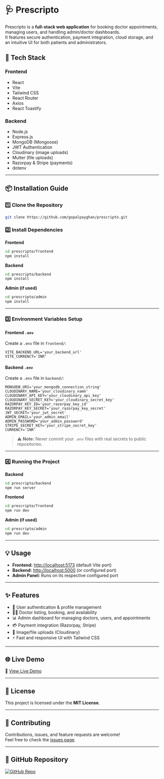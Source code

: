 # 🩺 Prescripto

Prescripto is a **full-stack web application** for booking doctor appointments, managing users, and handling admin/doctor dashboards.  
It features secure authentication, payment integration, cloud storage, and an intuitive UI for both patients and administrators.

## 🚀 Tech Stack

### **Frontend**
- React
- Vite
- Tailwind CSS
- React Router
- Axios
- React Toastify

### **Backend**
- Node.js
- Express.js
- MongoDB (Mongoose)
- JWT Authentication
- Cloudinary (image uploads)
- Multer (file uploads)
- Razorpay & Stripe (payments)
- dotenv

---

## 📦 Installation Guide

### 1️⃣ Clone the Repository
```bash
git clone https://github.com/gopalpayghan/prescripto.git
```

### 2️⃣ Install Dependencies

**Frontend**
```bash
cd prescripto/frontend
npm install
```

**Backend**
```bash
cd prescripto/backend
npm install
```

**Admin (if used)**
```bash
cd prescripto/admin
npm install
```

---

### 3️⃣ Environment Variables Setup

#### **Frontend `.env`**
Create a `.env` file in `frontend/`:
```env
VITE_BACKEND_URL='your_backend_url'
VITE_CURRENCY='INR'
```

#### **Backend `.env`**
Create a `.env` file in `backend/`:
```env
MONGODB_URI='your_mongodb_connection_string'
CLOUDINARY_NAME='your_cloudinary_name'
CLOUDINARY_API_KEY='your_cloudinary_api_key'
CLOUDINARY_SECRET_KEY='your_cloudinary_secret_key'
RAZORPAY_KEY_ID='your_razorpay_key_id'
RAZORPAY_KEY_SECRET='your_razorpay_key_secret'
JWT_SECRET='your_jwt_secret'
ADMIN_EMAIL='your_admin_email'
ADMIN_PASSWORD='your_admin_password'
STRIPE_SECRET_KEY='your_stripe_secret_key'
CURRENCY='INR'
```
> ⚠ **Note:** Never commit your `.env` files with real secrets to public repositories.

---

### 4️⃣ Running the Project

**Backend**
```bash
cd prescripto/backend
npm run server
```

**Frontend**
```bash
cd prescripto/frontend
npm run dev
```

**Admin (if used)**
```bash
cd prescripto/admin
npm run dev
```

---

## 💡 Usage
- **Frontend:** [http://localhost:5173](http://localhost:5173) (default Vite port)  
- **Backend:** [http://localhost:5000](http://localhost:5000) (or configured port)  
- **Admin Panel:** Runs on its respective configured port  

---

## ✨ Features
- 🔐 User authentication & profile management
- 👨‍⚕️ Doctor listing, booking, and availability
- 📊 Admin dashboard for managing doctors, users, and appointments
- 💳 Payment integration (Razorpay, Stripe)
- 📂 Image/file uploads (Cloudinary)
- ⚡ Fast and responsive UI with Tailwind CSS

---

## 🌐 Live Demo
🔗 [View Live Demo](https://prescripto-frontend-03v0.onrender.com/)

---

## 📜 License
This project is licensed under the **MIT License**.

---

## 🤝 Contributing
Contributions, issues, and feature requests are welcome!  
Feel free to check the [issues page](https://github.com/gopalpayghan/prescripto/issues).

---

## 📂 GitHub Repository
[![GitHub Repo](https://img.shields.io/badge/GitHub-Repo-blue?logo=github)](https://github.com/gopalpayghan/prescripto)

